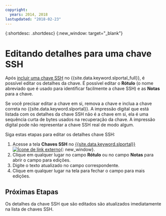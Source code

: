 ```yaml
---
copyright:
  years: 2014, 2018
lastupdated: "2018-02-23"
---
```


{:shortdesc: .shortdesc}
{:new_window: target="_blank"}

# Editando detalhes para uma chave SSH

Após [incluir uma chave SSH](add-ssh-key.html) no
{{site.data.keyword.slportal_full}}, é possível editar os detalhes da chave. É possível editar o
**Rótulo** (o nome abreviado que é usado para identificar facilmente a chave SSH) e as
**Notas** para a chave.

Se você precisar editar a chave em si, remova a chave e inclua a chave correta no {{site.data.keyword.slportal}}. A impressão digital que está listada com os detalhes da chave SSH não é a chave em si, ela é uma sequência curta de bytes usados na recuperação da chave. A impressão digital pode não representar a chave SSH real de modo algum. 

Siga estas etapas para editar os detalhes chave SSH:

1. Acesse a tela **Chaves SSH** no [{{site.data.keyword.slportal}} ![Ícone de link externo](../../icons/launch-glyph.svg "Ícone de link externo")](https://control.softlayer.com/){: new_window}.
2. Clique em qualquer lugar no campo **Rótulo** ou no campo **Notas** para abrir o campo para edições.
3. Digite o texto atualizado no campo correspondente.
4. Clique em qualquer lugar na tela para fechar o campo para mais edições.


## Próximas Etapas

Os detalhes da chave SSH que são editados são atualizados imediatamente na lista de chaves SSH.


